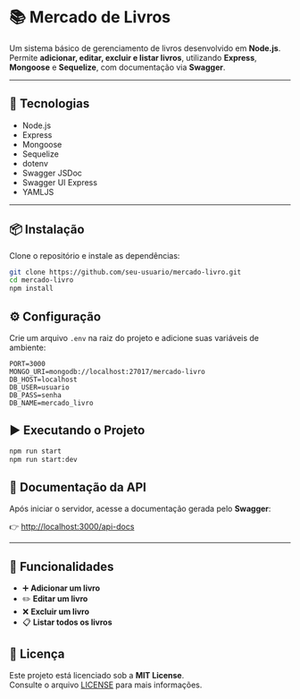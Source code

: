 # 📚 Mercado de Livros

Um sistema básico de gerenciamento de livros desenvolvido em **Node.js**.  
Permite **adicionar, editar, excluir e listar livros**, utilizando **Express**, **Mongoose** e **Sequelize**, com documentação via **Swagger**.  

---

## 🚀 Tecnologias

- Node.js
- Express
- Mongoose
- Sequelize
- dotenv
- Swagger JSDoc
- Swagger UI Express
- YAMLJS

---

## 📦 Instalação

Clone o repositório e instale as dependências:

```bash
git clone https://github.com/seu-usuario/mercado-livro.git
cd mercado-livro
npm install
````
## ⚙️ Configuração

Crie um arquivo `.env` na raiz do projeto e adicione suas variáveis de ambiente:

```env
PORT=3000
MONGO_URI=mongodb://localhost:27017/mercado-livro
DB_HOST=localhost
DB_USER=usuario
DB_PASS=senha
DB_NAME=mercado_livro
````
## ▶️ Executando o Projeto

```bash
npm run start
npm run start:dev
````

## 📖 Documentação da API

Após iniciar o servidor, acesse a documentação gerada pelo **Swagger**:  

👉 [http://localhost:3000/api-docs](http://localhost:3000/api-docs)

---

## 🔑 Funcionalidades

- ➕ **Adicionar um livro**
- ✏️ **Editar um livro**
- ❌ **Excluir um livro**
- 📋 **Listar todos os livros**

## 📜 Licença

Este projeto está licenciado sob a **MIT License**.  
Consulte o arquivo [LICENSE](LICENSE) para mais informações.
